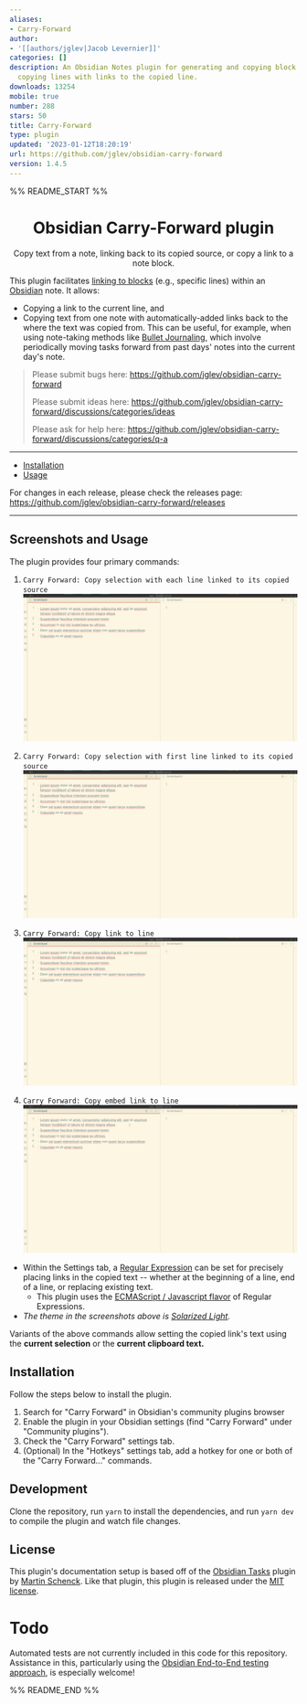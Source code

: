 ```yaml
---
aliases:
- Carry-Forward
author:
- '[[authors/jglev|Jacob Levernier]]'
categories: []
description: An Obsidian Notes plugin for generating and copying block IDs and for
  copying lines with links to the copied line.
downloads: 13254
mobile: true
number: 288
stars: 50
title: Carry-Forward
type: plugin
updated: '2023-01-12T18:20:19'
url: https://github.com/jglev/obsidian-carry-forward
version: 1.4.5
---
```


%% README_START %%

<h1 align="center">Obsidian Carry-Forward plugin</h1>

<p align="center">Copy text from a note, linking back to its copied source, or copy a link to a note block.</p>

This plugin facilitates [linking to blocks](https://help.obsidian.md/How+to/Link+to+blocks) (e.g., specific lines) within an [Obsidian](https://obsidian.md/) note. It allows:

- Copying a link to the current line, and
- Copying text from one note with automatically-added links back to the where the text was copied from. This can be useful, for example, when using note-taking methods like [Bullet Journaling](https://bulletjournal.com/blogs/bulletjournalist/migration), which involve periodically moving tasks forward from past days' notes into the current day's note.

> Please submit bugs here: https://github.com/jglev/obsidian-carry-forward
>
> Please submit ideas here: https://github.com/jglev/obsidian-carry-forward/discussions/categories/ideas
>
> Please ask for help here: https://github.com/jglev/obsidian-carry-forward/discussions/categories/q-a

---

<ul>
    <li><a href="#installation">Installation</a></li>
    <li><a href="#usage">Usage</a></li>
</ul>

For changes in each release, please check the releases page: https://github.com/jglev/obsidian-carry-forward/releases

---

## Screenshots and Usage

The plugin provides four primary commands:

1. `Carry Forward: Copy selection with each line linked to its copied source`  
  ![](https://raw.githubusercontent.com/jglev/obsidian-carry-forward/HEAD/docs/img/copy-selection-with-each-line-linked.gif)

2. `Carry Forward: Copy selection with first line linked to its copied source`  
  ![](https://raw.githubusercontent.com/jglev/obsidian-carry-forward/HEAD/docs/img/copy-selection-with-first-line-linked.gif)

3. `Carry Forward: Copy link to line`  
   ![](https://raw.githubusercontent.com/jglev/obsidian-carry-forward/HEAD/docs/img/copy-link-to-line.gif)

4. `Carry Forward: Copy embed link to line`  
   ![](https://raw.githubusercontent.com/jglev/obsidian-carry-forward/HEAD/docs/img/copy-embed-link-to-line.gif)

- Within the Settings tab, a [Regular Expression](https://www.regular-expressions.info) can be set for precisely placing links in the copied text -- whether at the beginning of a line, end of a line, or replacing existing text.
  - This plugin uses the [ECMAScript / Javascript flavor](https://www.regular-expressions.info/javascript.html) of Regular Expressions.
- *The theme in the screenshots above is [Solarized Light](https://github.com/Slowbad/obsidian-solarized).*

Variants of the above commands allow setting the copied link's text using the **current selection** or the **current clipboard text.**

## Installation

Follow the steps below to install the plugin.

1. Search for "Carry Forward" in Obsidian's community plugins browser
2. Enable the plugin in your Obsidian settings (find "Carry Forward" under "Community plugins").
3. Check the "Carry Forward" settings tab.
4. (Optional) In the "Hotkeys" settings tab, add a hotkey for one or both of the "Carry Forward..." commands.

## Development
Clone the repository, run `yarn` to install the dependencies, and run `yarn dev` to compile the plugin and watch file changes.

## License

This plugin's documentation setup is based off of the [Obsidian Tasks](https://github.com/schemar/obsidian-tasks) plugin by [Martin Schenck](https://github.com/schemar). Like that plugin, this plugin is released under the [MIT license](./LICENSE).

# Todo

Automated tests are not currently included in this code for this repository. Assistance in this, particularly using the [Obsidian End-to-End testing approach](https://github.com/trashhalo/obsidian-plugin-e2e-test), is especially welcome!


%% README_END %%